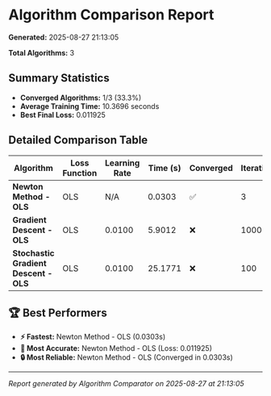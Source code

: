 # Algorithm Comparison Report

**Generated:** 2025-08-27 21:13:05

**Total Algorithms:** 3

## Summary Statistics

- **Converged Algorithms:** 1/3 (33.3%)
- **Average Training Time:** 10.3696 seconds
- **Best Final Loss:** 0.011925

## Detailed Comparison Table

| Algorithm | Loss Function | Learning Rate | Time (s) | Converged | Iterations | Final Loss |
| --- | --- | --- | --- | --- | --- | --- |
| **Newton Method - OLS** | OLS | N/A | 0.0303 | ✅ | 3 | 0.011925 |
| **Gradient Descent - OLS** | OLS | 0.0100 | 5.9012 | ❌ | 1000 | 0.012625 |
| **Stochastic Gradient Descent - OLS** | OLS | 0.0100 | 25.1771 | ❌ | 100 | 0.012056 |

## 🏆 Best Performers

- **⚡ Fastest:** Newton Method - OLS (0.0303s)
- **🎯 Most Accurate:** Newton Method - OLS (Loss: 0.011925)
- **🔒 Most Reliable:** Newton Method - OLS (Converged in 0.0303s)

---
*Report generated by Algorithm Comparator on 2025-08-27 at 21:13:05*
